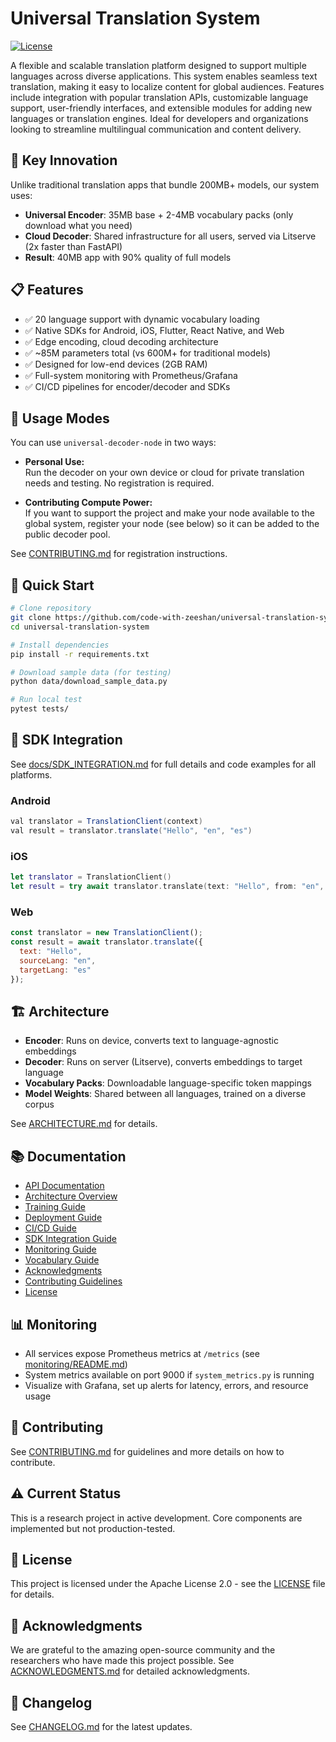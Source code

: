 # Universal Translation System

[![License](https://img.shields.io/badge/License-Apache_2.0-blue.svg)](https://opensource.org/licenses/Apache-2.0)

A flexible and scalable translation platform designed to support multiple languages across diverse applications. This system enables seamless text translation, making it easy to localize content for global audiences. Features include integration with popular translation APIs, customizable language support, user-friendly interfaces, and extensible modules for adding new languages or translation engines. Ideal for developers and organizations looking to streamline multilingual communication and content delivery.

## 🌟 Key Innovation

Unlike traditional translation apps that bundle 200MB+ models, our system uses:
- **Universal Encoder**: 35MB base + 2-4MB vocabulary packs (only download what you need)
- **Cloud Decoder**: Shared infrastructure for all users, served via Litserve (2x faster than FastAPI)
- **Result**: 40MB app with 90% quality of full models

## 📋 Features

- ✅ 20 language support with dynamic vocabulary loading
- ✅ Native SDKs for Android, iOS, Flutter, React Native, and Web
- ✅ Edge encoding, cloud decoding architecture
- ✅ ~85M parameters total (vs 600M+ for traditional models)
- ✅ Designed for low-end devices (2GB RAM)
- ✅ Full-system monitoring with Prometheus/Grafana
- ✅ CI/CD pipelines for encoder/decoder and SDKs

## 🎯 Usage Modes

You can use `universal-decoder-node` in two ways:

- **Personal Use:**  
  Run the decoder on your own device or cloud for private translation needs and testing. No registration is required.

- **Contributing Compute Power:**  
  If you want to support the project and make your node available to the global system, register your node (see below) so it can be added to the public decoder pool.

See [CONTRIBUTING.md](CONTRIBUTING.md) for registration instructions.

## 🚀 Quick Start

```bash
# Clone repository
git clone https://github.com/code-with-zeeshan/universal-translation-system
cd universal-translation-system

# Install dependencies
pip install -r requirements.txt

# Download sample data (for testing)
python data/download_sample_data.py

# Run local test
pytest tests/
```

## 📱 SDK Integration

See [docs/SDK_INTEGRATION.md](docs/SDK_INTEGRATION.md) for full details and code examples for all platforms.

### Android
```java
val translator = TranslationClient(context)
val result = translator.translate("Hello", "en", "es")
```

### iOS
```swift
let translator = TranslationClient()
let result = try await translator.translate(text: "Hello", from: "en", to: "es")
```

### Web
```javascript
const translator = new TranslationClient();
const result = await translator.translate({
  text: "Hello",
  sourceLang: "en",
  targetLang: "es"
});
```

## 🏗️ Architecture

- **Encoder**: Runs on device, converts text to language-agnostic embeddings
- **Decoder**: Runs on server (Litserve), converts embeddings to target language
- **Vocabulary Packs**: Downloadable language-specific token mappings
- **Model Weights**: Shared between all languages, trained on a diverse corpus

See [ARCHITECTURE.md](docs/ARCHITECTURE.md) for details.

## 📚 Documentation
- [API Documentation](docs/API.md)
- [Architecture Overview](docs/ARCHITECTURE.md)
- [Training Guide](docs/TRAINING.md)
- [Deployment Guide](docs/DEPLOYMENT.md)
- [CI/CD Guide](docs/CI_CD.md)
- [SDK Integration Guide](docs/SDK_INTEGRATION.md)
- [Monitoring Guide](monitoring/README.md)
- [Vocabulary Guide](vocabulary/Vocabulary_Guide.md)
- [Acknowledgments](docs/ACKNOWLEDGMENTS.md)
- [Contributing Guidelines](CONTRIBUTING.md)
- [License](LICENSE)

## 📊 Monitoring
- All services expose Prometheus metrics at `/metrics` (see [monitoring/README.md](monitoring/README.md))
- System metrics available on port 9000 if `system_metrics.py` is running
- Visualize with Grafana, set up alerts for latency, errors, and resource usage

## 🤝 Contributing
See [CONTRIBUTING.md](CONTRIBUTING.md) for guidelines and more details on how to contribute.

## ⚠️ Current Status
This is a research project in active development. Core components are implemented but not production-tested.

## 📄 License

This project is licensed under the Apache License 2.0 - see the [LICENSE](LICENSE) file for details.

## 🙏 Acknowledgments

We are grateful to the amazing open-source community and the researchers who have made this project possible. See [ACKNOWLEDGMENTS.md](docs/ACKNOWLEDGMENTS.md) for detailed acknowledgments.

## 📜 Changelog
See [CHANGELOG.md](CHANGELOG.md) for the latest updates.